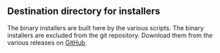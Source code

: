 ## Destination directory for installers

The binary installers are built here by the various scripts.
The binary installers are excluded from the git repository.
Download them from the various releases on [GitHub](https://github.com/lelegard/qtlinguist-installers/releases).
